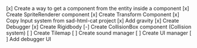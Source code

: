 [x] Create a way to get a component from the entity inside a component
[x] Create SpriteRenderer component
[x] Create Transform Component
[x] Copy Input system from sad-html-cat project
[x] Add gravity
[x] Create Debugger
[x] Create Rigidbody
[-] Create CollisionBox component (Collision system)
[ ] Create Tilemap
[ ] Create sound manager
[ ] Create UI manager
[ ] Add debugger UI
